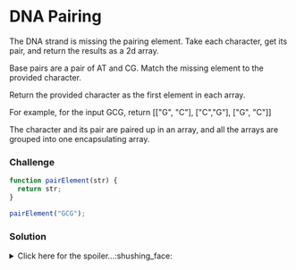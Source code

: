 # DNA Pairing
The DNA strand is missing the pairing element. Take each character, get its pair, and return the results as a 2d array.

Base pairs are a pair of AT and CG. Match the missing element to the provided character.

Return the provided character as the first element in each array.

For example, for the input GCG, return [["G", "C"], ["C","G"], ["G", "C"]]

The character and its pair are paired up in an array, and all the arrays are grouped into one encapsulating array.

### Challenge

```javascript
function pairElement(str) {
  return str;
}

pairElement("GCG");
```
### Solution

<details>
  <summary>Click here for the spoiler...:shushing_face:</summary>
  
  
```javascript
function pairElement(str) {
  let arr = [];
  for (let i = 0; i<str.length; i++) {
    str[i] == 'A' ? arr.push([str[i],'T']) : 
    str[i] == 'T' ? arr.push([str[i],'A']) :
    str[i] == 'C' ? arr.push([str[i],'G']) : arr.push([str[i],'C']);
  }
  return arr;
}

pairElement("GCG"); // returns [["G", "C"], ["C","G"], ["G", "C"]]

pairElement("CTCTA") // returns [["C","G"],["T","A"],["C","G"],["T","A"],["A","T"]]
```
                                </details>
